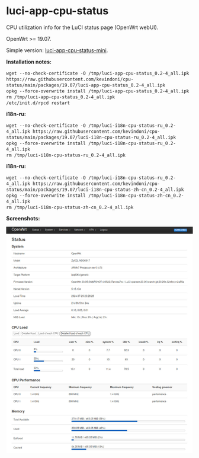 # luci-app-cpu-status
CPU utilization info for the LuCI status page (OpenWrt webUI).

OpenWrt >= 19.07.

Simple version: [luci-app-cpu-status-mini](https://github.com/gSpotx2f/luci-app-cpu-status-mini).

**Installation notes:**

    wget --no-check-certificate -O /tmp/luci-app-cpu-status_0.2-4_all.ipk https://raw.githubusercontent.com/kevindoni/cpu-status/main/packages/19.07/luci-app-cpu-status_0.2-4_all.ipk
    opkg --force-overwrite install /tmp/luci-app-cpu-status_0.2-4_all.ipk
    rm /tmp/luci-app-cpu-status_0.2-4_all.ipk
    /etc/init.d/rpcd restart

**i18n-ru:**

    wget --no-check-certificate -O /tmp/luci-i18n-cpu-status-ru_0.2-4_all.ipk https://raw.githubusercontent.com/kevindoni/cpu-status/main/packages/19.07/luci-i18n-cpu-status-ru_0.2-4_all.ipk
    opkg --force-overwrite install /tmp/luci-i18n-cpu-status-ru_0.2-4_all.ipk
    rm /tmp/luci-i18n-cpu-status-ru_0.2-4_all.ipk
    
    
 **i18n-ru:**

    wget --no-check-certificate -O /tmp/luci-i18n-cpu-status-ru_0.2-4_all.ipk https://raw.githubusercontent.com/kevindoni/cpu-status/main/packages/19.07/luci-i18n-cpu-status-zh-cn_0.2-4_all.ipk
    opkg --force-overwrite install /tmp/luci-i18n-cpu-status-zh-cn_0.2-4_all.ipk
    rm /tmp/luci-i18n-cpu-status-zh-cn_0.2-4_all.ipk

**Screenshots:**

![](https://github.com/gSpotx2f/luci-app-cpu-status/blob/master/screenshots/01.jpg)
